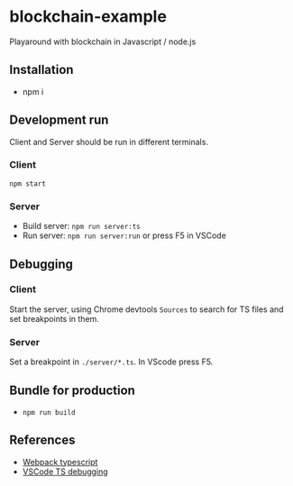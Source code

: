 # blockchain-example
Playaround with blockchain in Javascript / node.js

## Installation
* npm i

## Development run
Client and Server should be run in different terminals.

### Client
`npm start`

### Server
* Build server: `npm run server:ts`
* Run server: `npm run server:run` or press F5 in VSCode

## Debugging

### Client
Start the server, using Chrome devtools `Sources` to search for TS files and set breakpoints in them.

### Server
Set a breakpoint in `./server/*.ts`. In VScode press F5.

## Bundle for production
* `npm run build`

## References
* [Webpack typescript](https://webpack.js.org/configuration/configuration-languages/#typescript)
* [VSCode TS debugging](https://code.visualstudio.com/docs/typescript/typescript-debugging)
